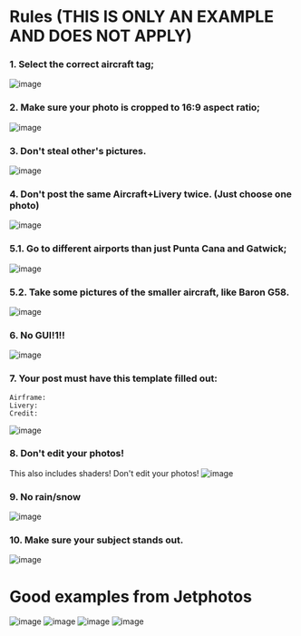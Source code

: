 # Rules (THIS IS ONLY AN EXAMPLE AND DOES NOT APPLY)
### 1. Select the correct aircraft tag;
![image](https://github.com/Matikson/Matikson/assets/127886507/a64275dd-3923-4f3e-b124-f132b419dea0)
### 2. Make sure your photo is cropped to 16:9 aspect ratio;
![image](https://github.com/Matikson/Matikson/assets/127886507/398aa89b-c342-40c2-8c8a-e33b78562144)
### 3. Don't steal other's pictures.
![image](https://github.com/Matikson/Matikson/assets/127886507/b062f0f9-d155-41ed-8a9a-79ed82e9e577)
### 4. Don't post the same Aircraft+Livery twice. (Just choose one photo)
![image](https://github.com/Matikson/Matikson/assets/127886507/b75c0048-7ed8-4ace-811f-0634ce6254cb)
### 5.1. Go to different airports than just Punta Cana and Gatwick;
![image](https://github.com/Matikson/Matikson/assets/127886507/9b3c25e6-5dea-4003-b911-f7556525bffe)
### 5.2. Take some pictures of the smaller aircraft, like Baron G58.
![image](https://github.com/Matikson/Matikson/assets/127886507/affb9286-56e2-47d1-9907-991635d8692c)
### 6. No GUI!1!!
![image](https://github.com/Matikson/Matikson/assets/127886507/7e8a98d2-29de-40a2-9278-55361aeaa810)
### 7. Your post must have this template filled out:
```
Airframe: 
Livery: 
Credit:
```
![image](https://github.com/Matikson/Matikson/assets/127886507/693cf18c-f873-41ce-b47f-ad5d8f1c20e7)
### 8. Don't edit your photos!
This also includes shaders!
Don't edit your photos!
![image](https://github.com/Matikson/Matikson/assets/127886507/f2aa5766-083b-4c73-ba5d-78d8b78fc0d5)
### 9. No rain/snow
![image](https://github.com/Matikson/Matikson/assets/127886507/8b786441-b457-4671-bef0-907d8dfd532c)
### 10. Make sure your subject stands out.
![image](https://github.com/Matikson/Matikson/assets/127886507/21adb5a7-78d1-47bc-9b2f-a08d35b09316)

# Good examples from Jetphotos
![image](https://cdn.jetphotos.com/full/6/409210_1718458788.jpg)
![image](https://cdn.jetphotos.com/full/4/30706_1358435070.jpg)
![image](https://cdn.jetphotos.com/full/6/790577_1717065392.jpg)
![image](https://cdn.jetphotos.com/full/6/1089656_1716307868.jpg)
